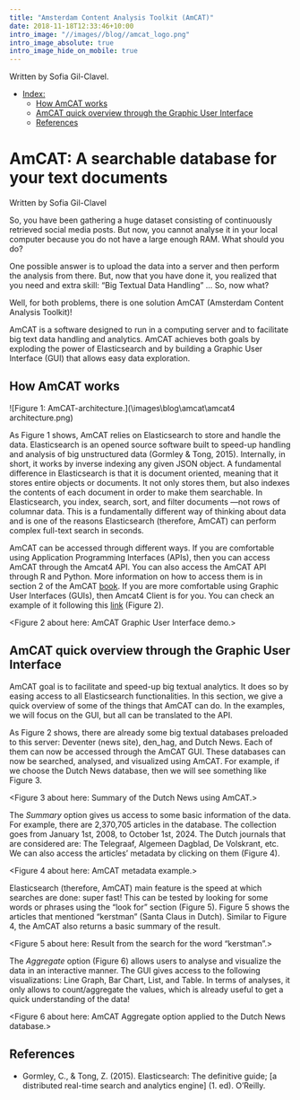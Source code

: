 ```yaml
---
title: "Amsterdam Content Analysis Toolkit (AmCAT)"
date: 2018-11-18T12:33:46+10:00
intro_image: "//images//blog//amcat_logo.png"
intro_image_absolute: true
intro_image_hide_on_mobile: true
---
```


Written by Sofia Gil-Clavel.

-   [Index:](#amcat-a-searchable-database-for-your-text-documents)
    -   [How AmCAT works](#how-amcat-works)
    -   [AmCAT quick overview through the Graphic User Interface](#amcat-quick-overview-through-the-graphic-user-interface)
    -   [References](#references)

# AmCAT: A searchable database for your text documents

Written by Sofia Gil-Clavel

So, you have been gathering a huge dataset consisting of continuously
retrieved social media posts. But now, you cannot analyse it in your
local computer because you do not have a large enough RAM. What should
you do?

One possible answer is to upload the data into a server and then perform
the analysis from there. But, now that you have done it, you realized
that you need and extra skill: “Big Textual Data Handling” … So, now
what?

Well, for both problems, there is one solution AmCAT (Amsterdam Content
Analysis Toolkit)!

AmCAT is a software designed to run in a computing server and to
facilitate big text data handling and analytics. AmCAT achieves both
goals by exploding the power of Elasticsearch and by building a Graphic
User Interface (GUI) that allows easy data exploration.

## How AmCAT works

![Figure 1: AmCAT-architecture.](\images\blog\amcat\amcat4 architecture.png)

As Figure 1 shows, AmCAT relies on Elasticsearch to store and handle the
data. Elasticsearch is an opened source software built to speed-up
handling and analysis of big unstructured data (Gormley & Tong, 2015).
Internally, in short, it works by inverse indexing any given JSON
object. A fundamental difference in Elasticsearch is that it is document
oriented, meaning that it stores entire objects or documents. It not
only stores them, but also indexes the contents of each document in
order to make them searchable. In Elasticsearch, you index, search,
sort, and filter documents —not rows of columnar data. This is a
fundamentally different way of thinking about data and is one of the
reasons Elasticsearch (therefore, AmCAT) can perform complex full-text
search in seconds.

AmCAT can be accessed through different ways. If you are comfortable
using Application Programming Interfaces (APIs), then you can access
AmCAT through the Amcat4 API. You can also access the AmCAT API through
R and Python. More information on how to access them is in section 2 of
the AmCAT [book](https://amcat.nl/book/02._getting-started). If you are
more comfortable using Graphic User Interfaces (GUIs), then Amcat4
Client is for you. You can check an example of it following this
[link](https://amcat4.labs.vu.nl/) (Figure 2).

&lt;Figure 2 about here: AmCAT Graphic User Interface demo.&gt;

## AmCAT quick overview through the Graphic User Interface

AmCAT goal is to facilitate and speed-up big textual analytics. It does
so by easing access to all Elasticsearch functionalities. In this
section, we give a quick overview of some of the things that AmCAT can
do. In the examples, we will focus on the GUI, but all can be translated
to the API.

As Figure 2 shows, there are already some big textual databases
preloaded to this server: Deventer (news site), den\_hag, and Dutch
News. Each of them can now be accessed through the AmCAT GUI. These
databases can now be searched, analysed, and visualized using AmCAT. For
example, if we choose the Dutch News database, then we will see
something like Figure 3.

&lt;Figure 3 about here: Summary of the Dutch News using AmCAT.&gt;

The *Summary* option gives us access to some basic information of the
data. For example, there are 2,370,705 articles in the database. The
collection goes from January 1st, 2008, to October 1st, 2024. The Dutch
journals that are considered are: The Telegraaf, Algemeen Dagblad, De
Volskrant, etc. We can also access the articles’ metadata by clicking on
them (Figure 4).

&lt;Figure 4 about here: AmCAT metadata example.&gt;

Elasticsearch (therefore, AmCAT) main feature is the speed at which
searches are done: super fast! This can be tested by looking for some
words or phrases using the “look for” section (Figure 5). Figure 5 shows
the articles that mentioned “kerstman” (Santa Claus in Dutch).
Similar to Figure 4, the AmCAT also returns a basic summary of the
result.

&lt;Figure 5 about here: Result from the search for the word
“kerstman”.&gt;

The *Aggregate* option (Figure 6) allows users to analyse and visualize
the data in an interactive manner. The GUI gives access to the following
visualizations: Line Graph, Bar Chart, List, and Table. In terms of
analyses, it only allows to count/aggregate the values, which is already
useful to get a quick understanding of the data!

&lt;Figure 6 about here: AmCAT Aggregate option applied to the Dutch
News database.&gt;

## References

-   Gormley, C., & Tong, Z. (2015). Elasticsearch: The definitive guide;
    \[a distributed real-time search and analytics engine\] (1. ed).
    O’Reilly.
